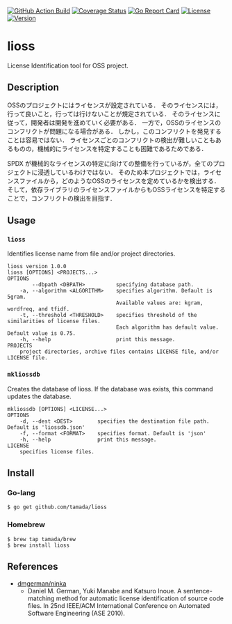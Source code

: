 [![GitHub Action Build](https://github.com/tamada/lioss/workflows/build/badge.svg?branch=master)](https://github.com/tamada/lioss/actions?workflow=build)
[![Coverage Status](https://coveralls.io/repos/github/tamada/lioss/badge.svg?branch=master)](https://coveralls.io/github/tamada/lioss?branch=master)
[![Go Report Card](https://goreportcard.com/badge/github.com/tamada/lioss)](https://goreportcard.com/report/github.com/tamada/lioss)
[![License](https://img.shields.io/badge/License-WTFPL-blue.svg)](https://github.com/tamada/lioss/blob/master/LICENSE)
[![Version](https://img.shields.io/badge/Version-1.0.0-yellowgreen.svg)](https://github.com/tamada/lioss/releases/tag/v1.0.0)

# lioss

License Identification tool for OSS project.

## Description

OSSのプロジェクトにはライセンスが設定されている．
そのライセンスには，行って良いこと，行っては行けないことが規定されている．
そのライセンスに従って，開発者は開発を進めていく必要がある．
一方で，OSSのライセンスのコンフリクトが問題になる場合がある．
しかし，このコンフリクトを発見することは容易ではない．
ライセンスごとのコンフリクトの検出が難しいこともあるものの，機械的にライセンスを特定することも困難であるためである．

SPDX が機械的なライセンスの特定に向けての整備を行っているが，全てのプロジェクトに浸透しているわけではない．
そのため本プロジェクトでは，ライセンスファイルから，どのようなOSSのライセンスを定めているかを検出する．
そして，依存ライブラリのライセンスファイルからもOSSライセンスを特定することで，コンフリクトの検出を目指す．

## Usage

### `lioss`

Identifies license name from file and/or project directories.

```
lioss version 1.0.0
lioss [OPTIONS] <PROJECTS...>
OPTIONS
        --dbpath <DBPATH>          specifying database path.
    -a, --algorithm <ALGORITHM>    specifies algorithm. Default is 5gram.
                                   Available values are: kgram, wordfreq, and tfidf.
    -t, --threshold <THRESHOLD>    specifies threshold of the similarities of license files.
                                   Each algorithm has default value. Default value is 0.75.
    -h, --help                     print this message.
PROJECTS
    project directories, archive files contains LICENSE file, and/or LICENSE file.
```

### `mkliossdb`

Creates the database of lioss.
If the database was exists, this command updates the database.

```
mkliossdb [OPTIONS] <LICENSE...>
OPTIONS
    -d, --dest <DEST>        specifies the destination file path. Default is 'liossdb.json'
    -f, --format <FORMAT>    specifies format. Default is 'json'
    -h, --help               print this message.
LICENSE
    specifies license files.
```

## Install

### Go-lang

```
$ go get github.com/tamada/lioss
```

### Homebrew

```
$ brew tap tamada/brew
$ brew install lioss
```

## References

* [dmgerman/ninka](https://github.com/dmgerman/ninka)
    * Daniel M. German, Yuki Manabe and Katsuro Inoue. A sentence-matching method for automatic license identification of source code files. In 25nd IEEE/ACM International Conference on Automated Software Engineering (ASE 2010).

